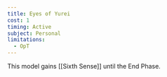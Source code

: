 ```yaml
---
title: Eyes of Yurei
cost: 1
timing: Active
subject: Personal
limitations:
  - OpT
---
```

This model gains [[Sixth Sense]] until the End Phase.